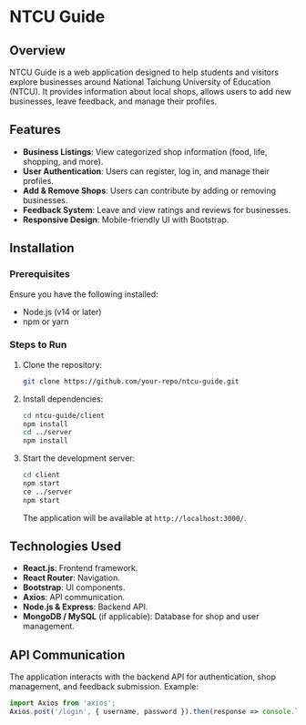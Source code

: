 # NTCU Guide

## Overview

NTCU Guide is a web application designed to help students and visitors explore businesses around National Taichung University of Education (NTCU). It provides information about local shops, allows users to add new businesses, leave feedback, and manage their profiles.

## Features

- **Business Listings**: View categorized shop information (food, life, shopping, and more).
- **User Authentication**: Users can register, log in, and manage their profiles.
- **Add & Remove Shops**: Users can contribute by adding or removing businesses.
- **Feedback System**: Leave and view ratings and reviews for businesses.
- **Responsive Design**: Mobile-friendly UI with Bootstrap.

## Installation

### Prerequisites

Ensure you have the following installed:

- Node.js (v14 or later)
- npm or yarn

### Steps to Run

1. Clone the repository:
   ```sh
   git clone https://github.com/your-repo/ntcu-guide.git
   ```
2. Install dependencies:
   ```sh
   cd ntcu-guide/client
   npm install
   cd ../server
   npm install
   ```
3. Start the development server:
   ```sh
   cd client
   npm start
   ce ../server
   npm start
   ```
   The application will be available at `http://localhost:3000/`.

## Technologies Used

- **React.js**: Frontend framework.
- **React Router**: Navigation.
- **Bootstrap**: UI components.
- **Axios**: API communication.
- **Node.js & Express**: Backend API.
- **MongoDB / MySQL** (if applicable): Database for shop and user management.

## API Communication

The application interacts with the backend API for authentication, shop management, and feedback submission. Example:

```js
import Axios from 'axios';
Axios.post('/login', { username, password }).then(response => console.log(response.data));
```
